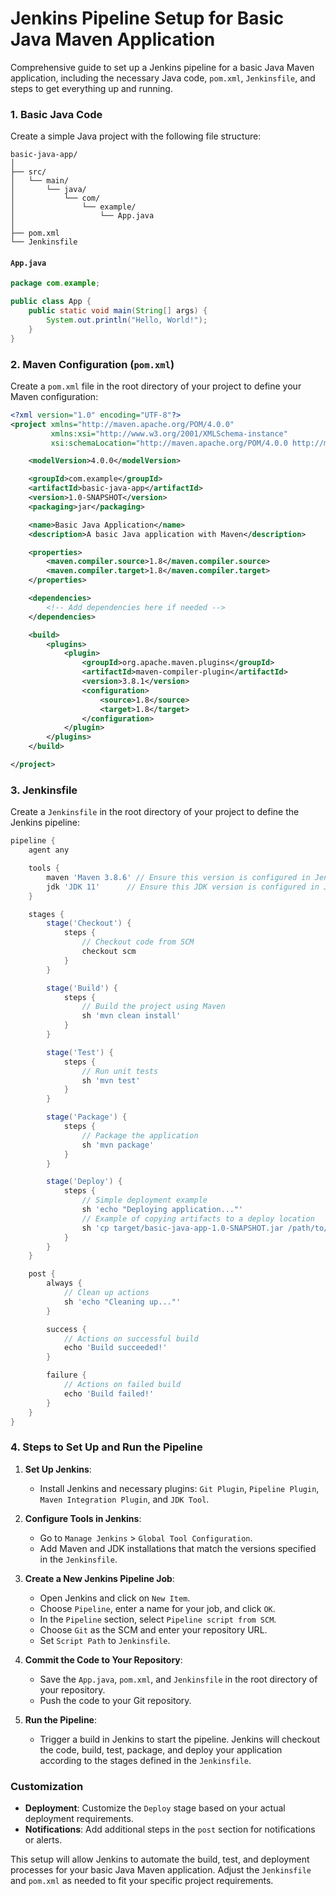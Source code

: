 # Jenkins Pipeline Setup for Basic Java Maven Application

Comprehensive guide to set up a Jenkins pipeline for a basic Java Maven application, including the necessary Java code, `pom.xml`, `Jenkinsfile`, and steps to get everything up and running.

### 1. **Basic Java Code**

Create a simple Java project with the following file structure:

```
basic-java-app/
│
├── src/
│   └── main/
│       └── java/
│           └── com/
│               └── example/
│                   └── App.java
│
├── pom.xml
└── Jenkinsfile
```

#### `App.java`

```java
package com.example;

public class App {
    public static void main(String[] args) {
        System.out.println("Hello, World!");
    }
}
```

### 2. **Maven Configuration (`pom.xml`)**

Create a `pom.xml` file in the root directory of your project to define your Maven configuration:

```xml
<?xml version="1.0" encoding="UTF-8"?>
<project xmlns="http://maven.apache.org/POM/4.0.0"
         xmlns:xsi="http://www.w3.org/2001/XMLSchema-instance"
         xsi:schemaLocation="http://maven.apache.org/POM/4.0.0 http://maven.apache.org/POM/4.0.0">

    <modelVersion>4.0.0</modelVersion>

    <groupId>com.example</groupId>
    <artifactId>basic-java-app</artifactId>
    <version>1.0-SNAPSHOT</version>
    <packaging>jar</packaging>

    <name>Basic Java Application</name>
    <description>A basic Java application with Maven</description>

    <properties>
        <maven.compiler.source>1.8</maven.compiler.source>
        <maven.compiler.target>1.8</maven.compiler.target>
    </properties>

    <dependencies>
        <!-- Add dependencies here if needed -->
    </dependencies>

    <build>
        <plugins>
            <plugin>
                <groupId>org.apache.maven.plugins</groupId>
                <artifactId>maven-compiler-plugin</artifactId>
                <version>3.8.1</version>
                <configuration>
                    <source>1.8</source>
                    <target>1.8</target>
                </configuration>
            </plugin>
        </plugins>
    </build>

</project>
```

### 3. **Jenkinsfile**

Create a `Jenkinsfile` in the root directory of your project to define the Jenkins pipeline:

```groovy
pipeline {
    agent any

    tools {
        maven 'Maven 3.8.6' // Ensure this version is configured in Jenkins
        jdk 'JDK 11'      // Ensure this JDK version is configured in Jenkins
    }

    stages {
        stage('Checkout') {
            steps {
                // Checkout code from SCM
                checkout scm
            }
        }

        stage('Build') {
            steps {
                // Build the project using Maven
                sh 'mvn clean install'
            }
        }

        stage('Test') {
            steps {
                // Run unit tests
                sh 'mvn test'
            }
        }

        stage('Package') {
            steps {
                // Package the application
                sh 'mvn package'
            }
        }

        stage('Deploy') {
            steps {
                // Simple deployment example
                sh 'echo "Deploying application..."'
                // Example of copying artifacts to a deploy location
                sh 'cp target/basic-java-app-1.0-SNAPSHOT.jar /path/to/deploy/'
            }
        }
    }

    post {
        always {
            // Clean up actions
            sh 'echo "Cleaning up..."'
        }

        success {
            // Actions on successful build
            echo 'Build succeeded!'
        }

        failure {
            // Actions on failed build
            echo 'Build failed!'
        }
    }
}
```

### 4. **Steps to Set Up and Run the Pipeline**

1. **Set Up Jenkins**:
   - Install Jenkins and necessary plugins: `Git Plugin`, `Pipeline Plugin`, `Maven Integration Plugin`, and `JDK Tool`.

2. **Configure Tools in Jenkins**:
   - Go to `Manage Jenkins` > `Global Tool Configuration`.
   - Add Maven and JDK installations that match the versions specified in the `Jenkinsfile`.

3. **Create a New Jenkins Pipeline Job**:
   - Open Jenkins and click on `New Item`.
   - Choose `Pipeline`, enter a name for your job, and click `OK`.
   - In the `Pipeline` section, select `Pipeline script from SCM`.
   - Choose `Git` as the SCM and enter your repository URL.
   - Set `Script Path` to `Jenkinsfile`.

4. **Commit the Code to Your Repository**:
   - Save the `App.java`, `pom.xml`, and `Jenkinsfile` in the root directory of your repository.
   - Push the code to your Git repository.

5. **Run the Pipeline**:
   - Trigger a build in Jenkins to start the pipeline. Jenkins will checkout the code, build, test, package, and deploy your application according to the stages defined in the `Jenkinsfile`.

### Customization

- **Deployment**: Customize the `Deploy` stage based on your actual deployment requirements.
- **Notifications**: Add additional steps in the `post` section for notifications or alerts.

This setup will allow Jenkins to automate the build, test, and deployment processes for your basic Java Maven application. Adjust the `Jenkinsfile` and `pom.xml` as needed to fit your specific project requirements.
